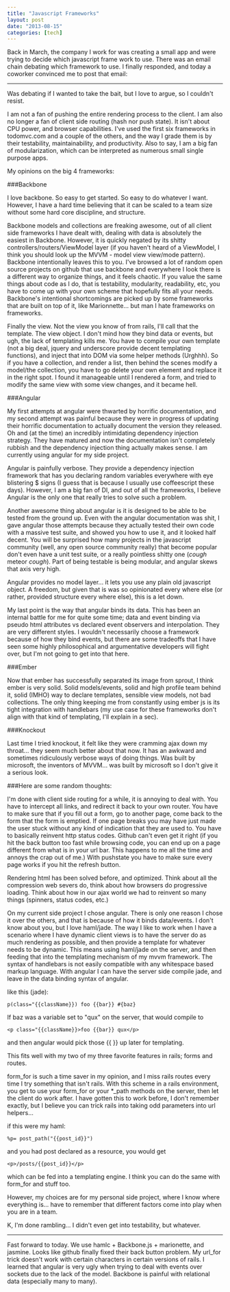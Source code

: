 ```yaml
---
title: "Javascript Frameworks"
layout: post
date: "2013-08-15"
categories: [tech]
---
```


Back in March, the company I work for was creating a small app and were trying to decide which javascript frame work to use. There was an email chain debating which framework to use. I finally responded, and today a coworker convinced me to post that email:

---

Was debating if I wanted to take the bait, but I love to argue, so I couldn't resist.

I am not a fan of pushing the entire rendering process to the client. I am also no longer a fan of client side routing (hash nor push state). It isn't about CPU power, and browser capabilities. I've used the first six frameworks in todomvc.com and a couple of the others, and the way I grade them is by their testability, maintainability, and productivity. Also to say, I am a big fan of modularization, which can be interpreted as numerous small single purpose apps.

My opinions on the big 4 frameworks:

###Backbone

I love backbone. So easy to get started. So easy to do whatever I want. However, I have a hard time believing that it can be scaled to a team size without some hard core discipline, and structure.

Backbone models and collections are freaking awesome, out of all client side frameworks I have dealt with, dealing with data is absolutely the easiest in Backbone. However, it is quickly negated by its shitty controllers/routers/ViewModel layer (if you haven't heard of a ViewModel, I think you should look up the MVVM - model view view/mode pattern). Backbone intentionally leaves this to you. I've browsed a lot of random open source projects on github that use backbone and everywhere I look there is a different way to organize things, and it feels chaotic. If you value the same things about code as I do, that is testability, modularity, readability, etc, you have to come up with your own scheme that hopefully fits all your needs. Backbone's intentional shortcomings are picked up by some frameworks that are built on top of it, like Marionnette... but man I hate frameworks on frameworks.

Finally the view. Not the view you know of from rails, I'll call that the template. The view object. I don't mind how they bind data or events, but ugh, the lack of templating kills me. You have to compile your own template (not a big deal, jquery and underscore provide decent templating functions), and inject that into DOM via some helper methods (Urghhh). So if you have a collection, and render a list, then behind the scenes modify a model/the collection, you have to go delete your own element and replace it in the right spot. I found it manageable until I rendered a form, and tried to modify the same view with some view changes, and it became hell.

###Angular

My first attempts at angular were thwarted by horrific documentation, and my second attempt was painful because they were in progress of updating their horrific documentation to actually document the version they released. Oh and (at the time) an incredibly intimidating dependency injection strategy. They have matured and now the documentation isn't completely rubbish and the dependency injection thing actually makes sense. I am currently using angular for my side project.

Angular is painfully verbose. They provide a dependency injection framework that has you declaring random variables everywhere with eye blistering $ signs (I guess that is because I usually use coffeescript these days). However, I am a big fan of DI, and out of all the frameworks, I believe Angular is the only one that really tries to solve such a problem.

Another awesome thing about angular is it is designed to be able to be tested from the ground up. Even with the angular documentation was shit, I gave angular those attempts because they actually tested their own code with a massive test suite, and showed you how to use it, and it looked half decent. You will be surprised how many projects in the javascript community (well, any open source community really) that become popular don't even have a unit test suite, or a really pointless shitty one (*cough* meteor *cough*). Part of being testable is being modular, and angular skews that axis very high.

Angular provides no model layer... it lets you use any plain old javascript object. A freedom, but given that is was so opinionated every where else (or rather, provided structure every where else), this is a let down.

My last point is the way that angular binds its data. This has been an internal battle for me for quite some time; data and event binding via pseudo html attributes vs declared event observers and interpolation. They are very different styles. I wouldn't necessarily choose a framework because of how they bind events, but there are some tradeoffs that I have seen some highly philosophical and argumentative developers will fight over, but I'm not going to get into that here.

###Ember

Now that ember has successfully separated its image from sprout, I think ember is very solid. Solid models/events, solid and high profile team behind it, solid (IMHO) way to declare templates, sensible view models, not bad collections. The only thing keeping me from constantly using ember js is its tight integration with handlebars (my use case for these frameworks don't align with that kind of templating, I'll explain in a sec).

###Knockout

Last time I tried knockout, it felt like they were cramming ajax down my throat... they seem much better about that now. It has an awkward and sometimes ridiculously verbose ways of doing things. Was built by microsoft, the inventors of MVVM... was built by microsoft so I don't give it a serious look.

###Here are some random thoughts:

I'm done with client side routing for a while, it is annoying to deal with. You have to intercept all links, and redirect it back to your own router. You have to make sure that if you fill out a form, go to another page, come back to the form that the form is emptied. If one page breaks you may have just made the user stuck without any kind of indication that they are used to. You have to basically reinvent http status codes. Github can't even get it right (if you hit the back button too fast while browsing code, you can end up on a page different from what is in your url bar. This happens to me all the time and annoys the crap out of me.) With pushstate you have to make sure every page works if you hit the refresh button.

Rendering html has been solved before, and optimized. Think about all the compression web severs do, think about how browsers do progressive loading. Think about how in our ajax world we had to reinvent so many things (spinners, status codes, etc.)


On my current side project I chose angular. There is only one reason I chose it over the others, and that is because of how it binds data/events. I don't know about you, but I love haml/jade. The way I like to work when I have a scenario where I have dynamic client views is to have the server do as much rendering as possible, and then provide a template for whatever needs to be dynamic. This means using haml/jade on the server, and then feeding that into the templating mechanism of my mvvm framework. The syntax of handlebars is not easily compatible with any whitespace based markup language. With angular I can have the server side compile jade, and leave in the data binding syntax of angular.

like this (jade):

    p(class="{{className}}) foo {{bar}} #{baz}

If baz was a variable set to "qux" on the server, that would compile to

    <p class="{{className}}>foo {{bar}} qux</p>

and then angular would pick those {{ }} up later for templating.


This fits well with my two of my three favorite features in rails; forms and routes.

form_for is such a time saver in my opinion, and I miss rails routes every time I try something that isn't rails. With this scheme in a rails environment, you get to use your form_for or your *_path methods on the server, then let the client do work after. I have gotten this to work before, I don't remember exactly, but I believe you can trick rails into taking odd parameters into url helpers...

if this were my haml:

    %p= post_path("{{post_id}}")

and you had post declared as a resource, you would get

    <p>/posts/{{post_id}}</p>

which can be fed into a templating engine. I think you can do the same with form_for and stuff too.

However, my choices are for my personal side project, where I know where everything is... have to remember that different factors come into play when you are in a team.

K, I'm done rambling... I didn't even get into testability, but whatever.

---

Fast forward to today. We use hamlc + Backbone.js + marionette, and jasmine. Looks like github finally fixed their back button problem. My url_for trick doesn't work with certain characters in certain versions of rails. I learned that angular is very ugly when trying to deal with events over sockets due to the lack of the model. Backbone is painful with relational data (especially many to many).
